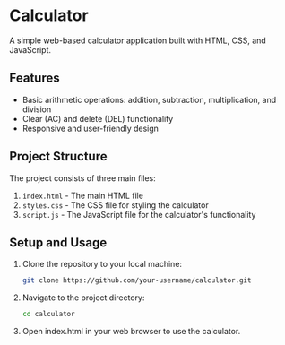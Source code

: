 # Calculator

A simple web-based calculator application built with HTML, CSS, and JavaScript.

## Features

- Basic arithmetic operations: addition, subtraction, multiplication, and division
- Clear (AC) and delete (DEL) functionality
- Responsive and user-friendly design

## Project Structure

The project consists of three main files:

1. `index.html` - The main HTML file
2. `styles.css` - The CSS file for styling the calculator
3. `script.js` - The JavaScript file for the calculator's functionality

## Setup and Usage

1. Clone the repository to your local machine:
   ```bash
   git clone https://github.com/your-username/calculator.git

2. Navigate to the project directory:
   ```bash
   cd calculator

3. Open index.html in your web browser to use the calculator.

   
